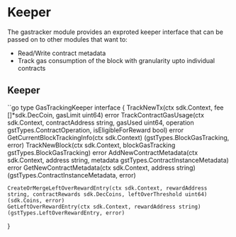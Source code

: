 # Keeper
The gastracker module provides an exproted keeper interface that can be passed on to other modules that want to:

- Read/Write contract metadata
- Track gas consumption of the block with granularity upto individual contracts


## Keeper
``go
type GasTrackingKeeper interface {
	TrackNewTx(ctx sdk.Context, fee []*sdk.DecCoin, gasLimit uint64)  error
	TrackContractGasUsage(ctx sdk.Context, contractAddress string, gasUsed uint64, operation gstTypes.ContractOperation, isEligibleForReward bool) error
	GetCurrentBlockTrackingInfo(ctx sdk.Context) (gstTypes.BlockGasTracking, error)
	TrackNewBlock(ctx sdk.Context, blockGasTracking gstTypes.BlockGasTracking) error
	AddNewContractMetadata(ctx sdk.Context, address string, metadata gstTypes.ContractInstanceMetadata) error
	GetNewContractMetadata(ctx sdk.Context, address string) (gstTypes.ContractInstanceMetadata, error)

	CreateOrMergeLeftOverRewardEntry(ctx sdk.Context, rewardAddress string, contractRewards sdk.DecCoins, leftOverThreshold uint64) (sdk.Coins, error)
	GetLeftOverRewardEntry(ctx sdk.Context, rewardAddress string) (gstTypes.LeftOverRewardEntry, error)
}
```

